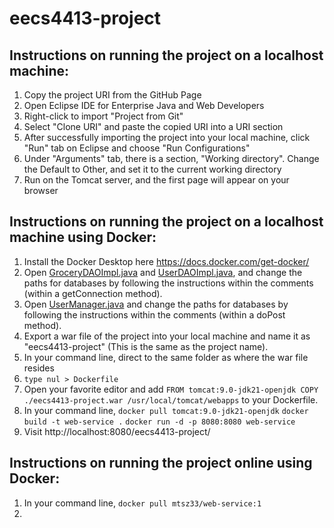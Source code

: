 # eecs4413-project

## Instructions on running the project on a localhost machine:
1. Copy the project URI from the GitHub Page
2. Open Eclipse IDE for Enterprise Java and Web Developers
3. Right-click to import "Project from Git"
4. Select "Clone URI" and paste the copied URI into a URI section
5. After successfully importing the project into your local machine, click "Run" tab on Eclipse and choose "Run Configurations"
6. Under "Arguments" tab, there is a section, "Working directory". Change the Default to Other, and set it to the current working directory
7. Run on the Tomcat server, and the first page will appear on your browser

## Instructions on running the project on a localhost machine using Docker:
1. Install the Docker Desktop here https://docs.docker.com/get-docker/
2. Open [GroceryDAOImpl.java](https://github.com/misato100/eecs4413-project/blob/main/src/main/java/dao/GroceryDAOImpl.java) and [UserDAOImpl.java](https://github.com/misato100/eecs4413-project/blob/main/src/main/java/dao/UserDAOImpl.java), 
and change the paths for databases by following the instructions within the comments (within a getConnection method).
3. Open [UserManager.java](https://github.com/misato100/eecs4413-project/blob/main/src/main/java/controller/UserManager.java)
and change the paths for databases by following the instructions within the comments (within a doPost method).
4. Export a war file of the project into your local machine and name it as "eecs4413-project" (This is the same as the project name).
5. In your command line, direct to the same folder as where the war file resides
6. ```type nul > Dockerfile ```
7. Open your favorite editor and add
```FROM tomcat:9.0-jdk21-openjdk COPY ./eecs4413-project.war /usr/local/tomcat/webapps``` to your Dockerfile.
8. In your command line,
```docker pull tomcat:9.0-jdk21-openjdk```
```docker build -t web-service .```
```docker run -d -p 8080:8080 web-service```
9. Visit http://localhost:8080/eecs4413-project/

## Instructions on running the project online using Docker:
1. In your command line,
```docker pull mtsz33/web-service:1```
2. 
